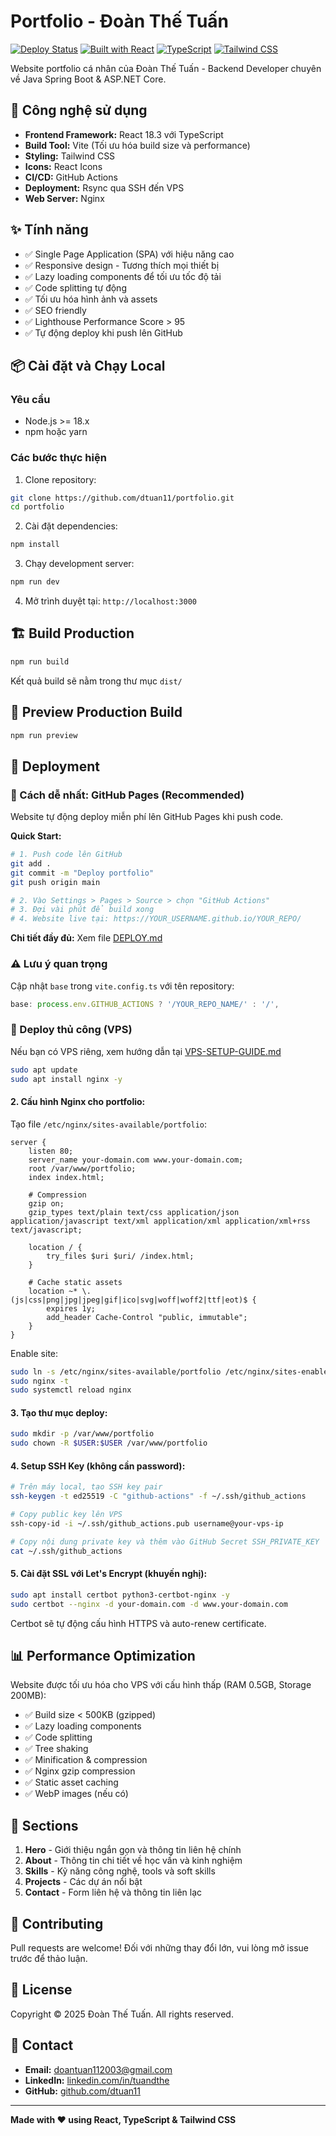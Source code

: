 # Portfolio - Đoàn Thế Tuấn

[![Deploy Status](https://img.shields.io/badge/deploy-automated-success)](https://github.com/dtuan11/portfolio)
[![Built with React](https://img.shields.io/badge/React-18.3-blue)](https://reactjs.org/)
[![TypeScript](https://img.shields.io/badge/TypeScript-5.4-blue)](https://www.typescriptlang.org/)
[![Tailwind CSS](https://img.shields.io/badge/Tailwind-3.4-38bdf8)](https://tailwindcss.com/)

Website portfolio cá nhân của Đoàn Thế Tuấn - Backend Developer chuyên về Java Spring Boot & ASP.NET Core.

## 🚀 Công nghệ sử dụng

- **Frontend Framework:** React 18.3 với TypeScript
- **Build Tool:** Vite (Tối ưu hóa build size và performance)
- **Styling:** Tailwind CSS
- **Icons:** React Icons
- **CI/CD:** GitHub Actions
- **Deployment:** Rsync qua SSH đến VPS
- **Web Server:** Nginx

## ✨ Tính năng

- ✅ Single Page Application (SPA) với hiệu năng cao
- ✅ Responsive design - Tương thích mọi thiết bị
- ✅ Lazy loading components để tối ưu tốc độ tải
- ✅ Code splitting tự động
- ✅ Tối ưu hóa hình ảnh và assets
- ✅ SEO friendly
- ✅ Lighthouse Performance Score > 95
- ✅ Tự động deploy khi push lên GitHub

## 📦 Cài đặt và Chạy Local

### Yêu cầu

- Node.js >= 18.x
- npm hoặc yarn

### Các bước thực hiện

1. Clone repository:
```bash
git clone https://github.com/dtuan11/portfolio.git
cd portfolio
```

2. Cài đặt dependencies:
```bash
npm install
```

3. Chạy development server:
```bash
npm run dev
```

4. Mở trình duyệt tại: `http://localhost:3000`

## 🏗️ Build Production

```bash
npm run build
```

Kết quả build sẽ nằm trong thư mục `dist/`

## 📝 Preview Production Build

```bash
npm run preview
```

## 🚢 Deployment

### 🎯 Cách dễ nhất: GitHub Pages (Recommended)

Website tự động deploy miễn phí lên GitHub Pages khi push code.

**Quick Start:**
```bash
# 1. Push code lên GitHub
git add .
git commit -m "Deploy portfolio"
git push origin main

# 2. Vào Settings > Pages > Source > chọn "GitHub Actions"
# 3. Đợi vài phút để build xong
# 4. Website live tại: https://YOUR_USERNAME.github.io/YOUR_REPO/
```

**Chi tiết đầy đủ:** Xem file [DEPLOY.md](./DEPLOY.md)

### ⚠️ Lưu ý quan trọng

Cập nhật `base` trong `vite.config.ts` với tên repository:
```typescript
base: process.env.GITHUB_ACTIONS ? '/YOUR_REPO_NAME/' : '/',
```

### 🔧 Deploy thủ công (VPS)

Nếu bạn có VPS riêng, xem hướng dẫn tại [VPS-SETUP-GUIDE.md](./docs/VPS-SETUP-GUIDE.md)

```bash
sudo apt update
sudo apt install nginx -y
```

#### 2. Cấu hình Nginx cho portfolio:

Tạo file `/etc/nginx/sites-available/portfolio`:

```nginx
server {
    listen 80;
    server_name your-domain.com www.your-domain.com;
    root /var/www/portfolio;
    index index.html;

    # Compression
    gzip on;
    gzip_types text/plain text/css application/json application/javascript text/xml application/xml application/xml+rss text/javascript;

    location / {
        try_files $uri $uri/ /index.html;
    }

    # Cache static assets
    location ~* \.(js|css|png|jpg|jpeg|gif|ico|svg|woff|woff2|ttf|eot)$ {
        expires 1y;
        add_header Cache-Control "public, immutable";
    }
}
```

Enable site:
```bash
sudo ln -s /etc/nginx/sites-available/portfolio /etc/nginx/sites-enabled/
sudo nginx -t
sudo systemctl reload nginx
```

#### 3. Tạo thư mục deploy:

```bash
sudo mkdir -p /var/www/portfolio
sudo chown -R $USER:$USER /var/www/portfolio
```

#### 4. Setup SSH Key (không cần password):

```bash
# Trên máy local, tạo SSH key pair
ssh-keygen -t ed25519 -C "github-actions" -f ~/.ssh/github_actions

# Copy public key lên VPS
ssh-copy-id -i ~/.ssh/github_actions.pub username@your-vps-ip

# Copy nội dung private key và thêm vào GitHub Secret SSH_PRIVATE_KEY
cat ~/.ssh/github_actions
```

#### 5. Cài đặt SSL với Let's Encrypt (khuyến nghị):

```bash
sudo apt install certbot python3-certbot-nginx -y
sudo certbot --nginx -d your-domain.com -d www.your-domain.com
```

Certbot sẽ tự động cấu hình HTTPS và auto-renew certificate.

## 📊 Performance Optimization

Website được tối ưu hóa cho VPS với cấu hình thấp (RAM 0.5GB, Storage 200MB):

- ✅ Build size < 500KB (gzipped)
- ✅ Lazy loading components
- ✅ Code splitting
- ✅ Tree shaking
- ✅ Minification & compression
- ✅ Nginx gzip compression
- ✅ Static asset caching
- ✅ WebP images (nếu có)

## 📱 Sections

1. **Hero** - Giới thiệu ngắn gọn và thông tin liên hệ chính
2. **About** - Thông tin chi tiết về học vấn và kinh nghiệm
3. **Skills** - Kỹ năng công nghệ, tools và soft skills
4. **Projects** - Các dự án nổi bật
5. **Contact** - Form liên hệ và thông tin liên lạc

## 🤝 Contributing

Pull requests are welcome! Đối với những thay đổi lớn, vui lòng mở issue trước để thảo luận.

## 📄 License

Copyright © 2025 Đoàn Thế Tuấn. All rights reserved.

## 📧 Contact

- **Email:** doantuan112003@gmail.com
- **LinkedIn:** [linkedin.com/in/tuandthe](https://www.linkedin.com/in/tuandthe)
- **GitHub:** [github.com/dtuan11](https://github.com/dtuan11)

---

**Made with ❤️ using React, TypeScript & Tailwind CSS**
